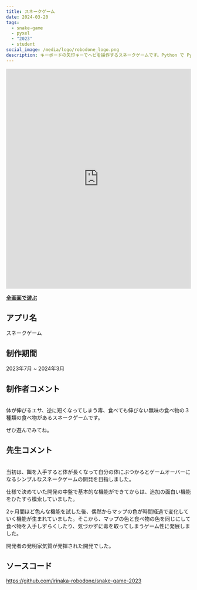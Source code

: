 ```yaml
---
title: スネークゲーム
date: 2024-03-20
tags:
  - snake-game
  - pyxel
  - "2023"
  - student
social_image: /media/logo/robodone_logo.png
description: キーボードの矢印キーでヘビを操作するスネークゲームです。Python で Pyxel というゲーム開発エンジンを使って開発しました。スマートフォンで遊べます。
---
```


<iframe src="https://irinaka-robodone.github.io/snake-game-2023/snake-game-2023" width="100%" height="600px" frameborder="0" scrolling="no"></iframe>

<b>[全画面で遊ぶ](https://irinaka-robodone.github.io/snake-game-2023/snake-game-2023)</b>

## アプリ名
スネークゲーム

## 制作期間
2023年7月 ~ 2024年3月

## 制作者コメント
<br>
体が伸びるエサ、逆に短くなってしまう毒、食べても伸びない無味の食べ物の３種類の食べ物があるスネークゲームです。

ぜひ遊んでみてね。

## 先生コメント
<br>
当初は、餌を入手すると体が長くなって自分の体にぶつかるとゲームオーバーになるシンプルなスネークゲームの開発を目指しました。

仕様で決めていた開発の中盤で基本的な機能ができてからは、追加の面白い機能をひたすら模索していました。

2ヶ月間ほど色んな機能を試した後、偶然からマップの色が時間経過で変化していく機能が生まれていました。そこから、マップの色と食べ物の色を同じにして食べ物を入手しずらくしたり、気づかずに毒を取ってしまうゲーム性に発展しました。

開発者の発明家気質が発揮された開発でした。

## ソースコード
https://github.com/irinaka-robodone/snake-game-2023